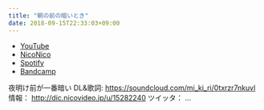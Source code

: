 ```yaml
---
title: "朝の前の暗いとき"
date: 2018-09-15T22:33:03+09:00
---
```


- [YouTube](https://www.youtube.com/watch?0K2ajl0hYt8)
- [NicoNico](https://nico.ms/sm33861562)
- [Spotify](https://open.spotify.com/track/6NDkABrry5l5WyW2nmroFn)
- [Bandcamp](https://mikirihasshap.bandcamp.com/track/--110)

夜明け前が一番暗い DL&歌詞: https://soundcloud.com/mi_ki_ri/0txrzr7nkuvl 情報： http://dic.nicovideo.jp/u/15282240 ツイッタ： ...